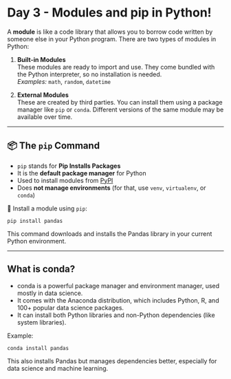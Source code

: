 # Day 3 - Modules and pip in Python!

A **module** is like a code library that allows you to borrow code written by someone else in your Python program. There are two types of modules in Python:

1. **Built-in Modules**  
   These modules are ready to import and use. They come bundled with the Python interpreter, so no installation is needed.  
   *Examples:* `math`, `random`, `datetime`

2. **External Modules**  
   These are created by third parties. You can install them using a package manager like `pip` or `conda`. Different versions of the same module may be available over time.

---

## 📦 The `pip` Command

- `pip` stands for **Pip Installs Packages**
- It is the **default package manager** for Python
- Used to install modules from [PyPI](https://pypi.org)
- Does **not manage environments** (for that, use `venv`, `virtualenv`, or `conda`)

🔧 Install a module using `pip`:

```
pip install pandas
```
This command downloads and installs the Pandas library in your current Python environment.

---

## What is conda?

- conda is a powerful package manager and environment manager, used mostly in data science.
- It comes with the Anaconda distribution, which includes Python, R, and 100+ popular data science packages.
- It can install both Python libraries and non-Python dependencies (like system libraries).

Example:
```
conda install pandas
```
This also installs Pandas but manages dependencies better, especially for data science and machine learning.
